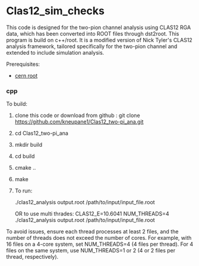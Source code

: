 # Clas12_sim_checks

This code is designed for the two-pion channel analysis using CLAS12 RGA data, which has been converted into ROOT files through dst2root. This program is build on c++/root. It is a modified version of Nick Tyler's CLAS12 analysis framework, tailored specifically for the two-pion channel and extended to include simulation analysis.

Prerequisites:

- [cern root](https://root.cern.ch/)

### cpp

To build:

1. clone this code or download from github : git clone https://github.com/kneupane1/Clas12_two-pi_ana.git
2. cd Clas12_two-pi_ana
3. mkdir build
4. cd build
5. cmake ..
6. make
7. To run:

   ./clas12_analysis output.root /path/to/input/input_file.root

   OR to use multi thrades:
   CLAS12_E=10.6041 NUM_THREADS=4 ./clas12_analysis output.root /path/to/input/input_file.root

To avoid issues, ensure each thread processes at least 2 files, and the number of threads does not exceed the number of cores. For example, with 16 files on a 4-core system, set NUM_THREADS=4 (4 files per thread). For 4 files on the same system, use NUM_THREADS=1 or 2 (4 or 2 files per thread, respectively).
